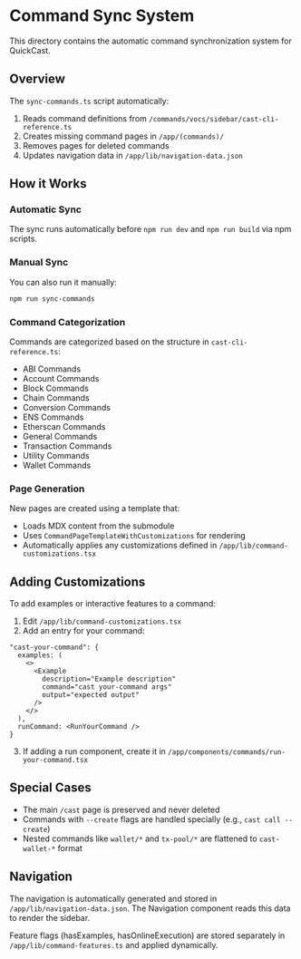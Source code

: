 # Command Sync System

This directory contains the automatic command synchronization system for QuickCast.

## Overview

The `sync-commands.ts` script automatically:
1. Reads command definitions from `/commands/vocs/sidebar/cast-cli-reference.ts`
2. Creates missing command pages in `/app/(commands)/`
3. Removes pages for deleted commands
4. Updates navigation data in `/app/lib/navigation-data.json`

## How it Works

### Automatic Sync
The sync runs automatically before `npm run dev` and `npm run build` via npm scripts.

### Manual Sync
You can also run it manually:
```bash
npm run sync-commands
```

### Command Categorization
Commands are categorized based on the structure in `cast-cli-reference.ts`:
- ABI Commands
- Account Commands
- Block Commands
- Chain Commands
- Conversion Commands
- ENS Commands
- Etherscan Commands
- General Commands
- Transaction Commands
- Utility Commands
- Wallet Commands

### Page Generation
New pages are created using a template that:
- Loads MDX content from the submodule
- Uses `CommandPageTemplateWithCustomizations` for rendering
- Automatically applies any customizations defined in `/app/lib/command-customizations.tsx`

## Adding Customizations

To add examples or interactive features to a command:

1. Edit `/app/lib/command-customizations.tsx`
2. Add an entry for your command:
```tsx
"cast-your-command": {
  examples: (
    <>
      <Example
        description="Example description"
        command="cast your-command args"
        output="expected output"
      />
    </>
  ),
  runCommand: <RunYourCommand />
}
```

3. If adding a run component, create it in `/app/components/commands/run-your-command.tsx`

## Special Cases

- The main `/cast` page is preserved and never deleted
- Commands with `--create` flags are handled specially (e.g., `cast call --create`)
- Nested commands like `wallet/*` and `tx-pool/*` are flattened to `cast-wallet-*` format

## Navigation

The navigation is automatically generated and stored in `/app/lib/navigation-data.json`. The Navigation component reads this data to render the sidebar.

Feature flags (hasExamples, hasOnlineExecution) are stored separately in `/app/lib/command-features.ts` and applied dynamically.